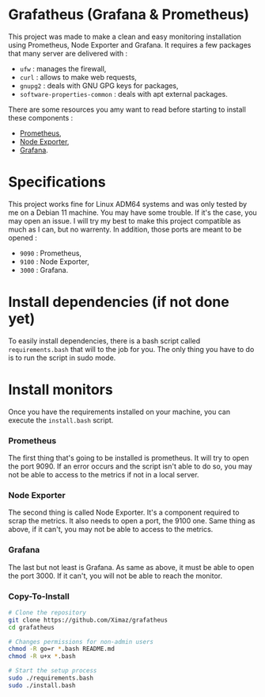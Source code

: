 # Grafatheus (Grafana & Prometheus)
This project was made to make a clean and easy monitoring installation using Prometheus, Node Exporter and Grafana. It requires a few packages that many server are delivered with :
- ``ufw`` : manages the firewall,
- ``curl`` : allows to make web requests,
- ``gnupg2`` : deals with GNU GPG keys for packages,
- ``software-properties-common`` : deals with apt external packages.

There are some resources you amy want to read before starting to install these components :
- [Prometheus](https://prometheus.io/),
- [Node Exporter](https://prometheus.io/docs/guides/node-exporter/),
- [Grafana](https://grafana.com/).

# Specifications
This project works fine for Linux ADM64 systems and was only tested by me on a Debian 11 machine. You may have some trouble. If it's the case, you may open an issue. I will try my best to make this project compatible as much as I can, but no warrenty.
In addition, those ports are meant to be opened :
- ``9090`` : Prometheus,
- ``9100`` : Node Exporter,
- ``3000`` : Grafana.

# Install dependencies (if not done yet)
To easily install dependencies, there is a bash script called ``requirements.bash`` that will to the job for you. The only thing you have to do is to run the script in sudo mode.

# Install monitors
Once you have the requirements installed on your machine, you can execute the ``install.bash`` script.

### Prometheus
The first thing that's going to be installed is prometheus. It will try to open the port 9090. If an error occurs and the script isn't able to do so, you may not be able to access to the metrics if not in a local server.

### Node Exporter
The second thing is called Node Exporter. It's a component required to scrap the metrics. It also needs to open a port, the 9100 one. Same thing as above, if it can't, you may not be able to access to the metrics.

### Grafana
The last but not least is Grafana. As same as above, it must be able to open the port 3000. If it can't, you will not be able to reach the monitor.

### Copy-To-Install

```bash
# Clone the repository
git clone https://github.com/Ximaz/grafatheus
cd grafatheus

# Changes permissions for non-admin users
chmod -R go=r *.bash README.md
chmod -R u+x *.bash

# Start the setup process
sudo ./requirements.bash
sudo ./install.bash
```
